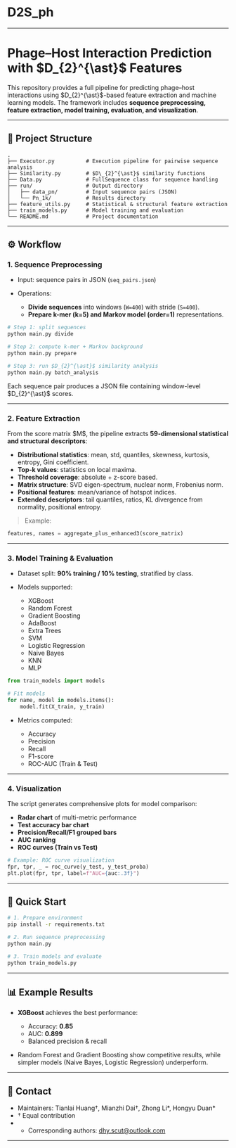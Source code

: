 # D2S_ph
---

# Phage–Host Interaction Prediction with \$D\_{2}^{\ast}\$ Features

This repository provides a full pipeline for predicting phage–host interactions using \$D\_{2}^{\ast}\$-based feature extraction and machine learning models. The framework includes **sequence preprocessing, feature extraction, model training, evaluation, and visualization**.

---

## 📂 Project Structure

```
.
├── Executor.py          # Execution pipeline for pairwise sequence analysis
├── Similarity.py        # $D\_{2}^{\ast}$ similarity functions
├── Data.py              # FullSequence class for sequence handling
├── run/                 # Output directory
│   ├── data_pn/         # Input sequence pairs (JSON)
│   └── Pn_1k/           # Results directory
├── feature_utils.py     # Statistical & structural feature extraction
├── train_models.py      # Model training and evaluation
└── README.md            # Project documentation
```

---

## ⚙️ Workflow

### 1. Sequence Preprocessing

* Input: sequence pairs in JSON (`seq_pairs.json`)
* Operations:

  * **Divide sequences** into windows (`W=400`) with stride (`S=400`).
  * **Prepare k-mer (k=5) and Markov model (order=1)** representations.

```bash
# Step 1: split sequences
python main.py divide

# Step 2: compute k-mer + Markov background
python main.py prepare

# Step 3: run $D_{2}^{\ast}$ similarity analysis
python main.py batch_analysis
```

Each sequence pair produces a JSON file containing window-level \$D\_{2}^{\ast}\$ scores.

---

### 2. Feature Extraction

From the score matrix \$M\$, the pipeline extracts **59-dimensional statistical and structural descriptors**:

* **Distributional statistics**: mean, std, quantiles, skewness, kurtosis, entropy, Gini coefficient.
* **Top-k values**: statistics on local maxima.
* **Threshold coverage**: absolute + z-score based.
* **Matrix structure**: SVD eigen-spectrum, nuclear norm, Frobenius norm.
* **Positional features**: mean/variance of hotspot indices.
* **Extended descriptors**: tail quantiles, ratios, KL divergence from normality, positional entropy.

> Example:

```python
features, names = aggregate_plus_enhanced3(score_matrix)
```

---

### 3. Model Training & Evaluation

* Dataset split: **90% training / 10% testing**, stratified by class.
* Models supported:

  * XGBoost
  * Random Forest
  * Gradient Boosting
  * AdaBoost
  * Extra Trees
  * SVM
  * Logistic Regression
  * Naive Bayes
  * KNN
  * MLP

```python
from train_models import models

# Fit models
for name, model in models.items():
    model.fit(X_train, y_train)
```

* Metrics computed:

  * Accuracy
  * Precision
  * Recall
  * F1-score
  * ROC-AUC (Train & Test)

---

### 4. Visualization

The script generates comprehensive plots for model comparison:

* **Radar chart** of multi-metric performance
* **Test accuracy bar chart**
* **Precision/Recall/F1 grouped bars**
* **AUC ranking**
* **ROC curves (Train vs Test)**

```python
# Example: ROC curve visualization
fpr, tpr, _ = roc_curve(y_test, y_test_proba)
plt.plot(fpr, tpr, label=f"AUC={auc:.3f}")
```

---

## 🚀 Quick Start

```bash
# 1. Prepare environment
pip install -r requirements.txt

# 2. Run sequence preprocessing
python main.py

# 3. Train models and evaluate
python train_models.py
```

---

## 📊 Example Results

* **XGBoost** achieves the best performance:

  * Accuracy: **0.85**
  * AUC: **0.899**
  * Balanced precision & recall

* Random Forest and Gradient Boosting show competitive results, while simpler models (Naive Bayes, Logistic Regression) underperform.

---

## 📧 Contact

* Maintainers: Tianlai Huang†, Mianzhi Dai†, Zhong Li\*, Hongyu Duan\*
* † Equal contribution
* * Corresponding authors: [dhy.scut@outlook.com](mailto:duanhongyu@scut.edu.cn)

---

